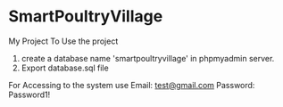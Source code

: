 # SmartPoultryVillage
My Project
To Use the project 
1. create a database name 'smartpoultryvillage' in phpmyadmin server.
2. Export database.sql file

For Accessing to the system use
Email: test@gmail.com
Password: Password1!
